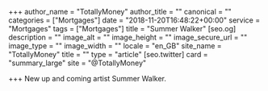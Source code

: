 +++
author_name = "TotallyMoney"
author_title = ""
canonical = ""
categories = ["Mortgages"]
date = "2018-11-20T16:48:22+00:00"
service = "Mortgages"
tags = ["Mortgages"]
title = "Summer Walker"
[seo.og]
description = ""
image_alt = ""
image_height = ""
image_secure_url = ""
image_type = ""
image_width = ""
locale = "en_GB"
site_name = "TotallyMoney"
title = ""
type = "article"
[seo.twitter]
card = "summary_large"
site = "@TotallyMoney"

+++
New up and coming artist Summer Walker.